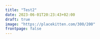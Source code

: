 ```yaml
---
title: "Test2"
date: 2023-06-01T20:23:43+02:00
draft: true
image: "https://placekitten.com/300/200"
frontpage: false
---
```


